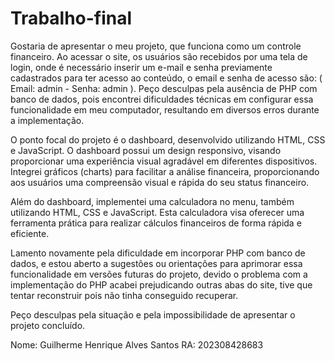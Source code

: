 # Trabalho-final

Gostaria de apresentar o meu projeto, que funciona como um controle financeiro. Ao acessar o site, os usuários são recebidos por uma tela de login, onde é necessário inserir um e-mail e senha previamente cadastrados para ter acesso ao conteúdo, o email e senha de acesso são: ( Email: admin - Senha: admin ). Peço desculpas pela ausência de PHP com banco de dados, pois encontrei dificuldades técnicas em configurar essa funcionalidade em meu computador, resultando em diversos erros durante a implementação.

O ponto focal do projeto é o dashboard, desenvolvido utilizando HTML, CSS e JavaScript. O dashboard possui um design responsivo, visando proporcionar uma experiência visual agradável em diferentes dispositivos. Integrei gráficos (charts) para facilitar a análise financeira, proporcionando aos usuários uma compreensão visual e rápida do seu status financeiro.

Além do dashboard, implementei uma calculadora no menu, também utilizando HTML, CSS e JavaScript. Esta calculadora visa oferecer uma ferramenta prática para realizar cálculos financeiros de forma rápida e eficiente.

Lamento novamente pela dificuldade em incorporar PHP com banco de dados, e estou aberto a sugestões ou orientações para aprimorar essa funcionalidade em versões futuras do projeto, devido o problema com a implementação do PHP acabei prejudicando outras abas do site, tive que tentar reconstruir pois não tinha conseguido recuperar.

Peço desculpas pela situação e pela impossibilidade de apresentar o projeto concluído.

Nome: Guilherme Henrique Alves Santos
RA: 202308428683
